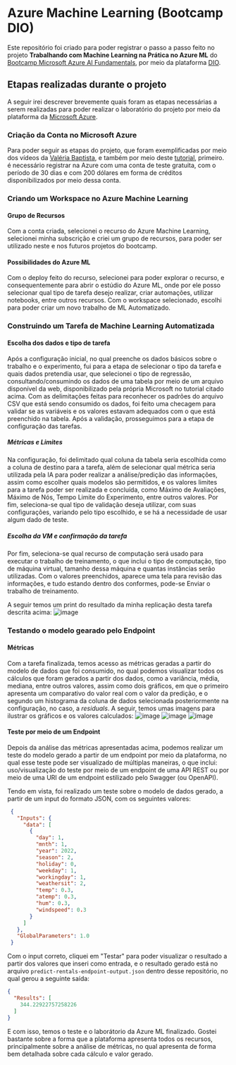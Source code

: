 # Azure Machine Learning (Bootcamp DIO)

Este repositório foi criado para poder registrar o passo a passo feito no projeto **Trabalhando com Machine Learning na Prática no Azure ML** do [Bootcamp Microsoft Azure AI Fundamentals](https://www.dio.me/bootcamp/microsoft-azure-ai-fundamentals), por meio da plataforma [DIO](https://www.dio.me).

## Etapas realizadas durante o projeto

A seguir irei descrever brevemente quais foram as etapas necessárias a serem realizadas para poder realizar o laboratório do projeto por meio da plataforma da [Microsoft Azure](https://azure.microsoft.com/pt-br).

### Criação da Conta no Microsoft Azure

Para poder seguir as etapas do projeto, que foram exemplificadas por meio dos vídeos da [Valéria Baptista](https://www.linkedin.com/in/valeriabaptista), e também por meio deste [tutorial](https://microsoftlearning.github.io/mslearn-ai-fundamentals/Instructions/Labs/01-machine-learning.html), primeiro. é necessário registrar na Azure com uma conta de teste gratuita, com o período de 30 dias e com 200 dólares em forma de créditos disponibilizados por meio dessa conta.

### Criando um Workspace no Azure Machine Learning
#### Grupo de Recursos
Com a conta criada, selecionei o recurso do Azure Machine Learning, selecionei minha subscrição e criei um grupo de recursos, para poder ser utilizado neste e nos futuros projetos do bootcamp.
#### Possibilidades do Azure ML
Com o deploy feito do recurso, selecionei para poder explorar o recurso, e consequentemente para abrir o estúdio do Azure ML, onde por ele posso selecionar qual tipo de tarefa desejo realizar, criar automações, utilizar notebooks, entre outros recursos.
Com o workspace selecionado, escolhi para poder criar um novo trabalho de ML Automatizado.

### Construindo um Tarefa de Machine Learning Automatizada
#### Escolha dos dados e tipo de tarefa
Após a configuração inicial, no qual preenche os dados básicos sobre o trabalho e o experimento, fui para a etapa de selecionar o tipo da tarefa e quais dados pretendia usar, que selecionei o tipo de regressão, consultando/consumindo os dados de uma tabela por meio de um arquivo disponível da web, disponibilizado pela própria Microsoft no tutorial citado acima. Com as delimitações feitas para reconhecer os padrões do arquivo CSV que está sendo consumido os dados, foi feito uma checagem para validar se as variáveis e os valores estavam adequados com o que está preenchido na tabela. Após a validação, prosseguimos para a etapa de configuração das tarefas.
##### Métricas e Limites
Na configuração, foi delimitado qual coluna da tabela seria escolhida como a coluna de destino para a tarefa, além de selecionar qual métrica seria utilizada pela IA para poder realizar a análise/predição das informações, assim como escolher quais modelos são permitidos, e os valores limites para a tarefa poder ser realizada e concluída, como Máximo de Avaliações, Máximo de Nós, Tempo Limite do Experimento, entre outros valores. Por fim, seleciona-se qual tipo de validação deseja utilizar, com suas configurações, variando pelo tipo escolhido, e se há a necessidade de usar algum dado de teste.
##### Escolha da VM e confirmação da tarefa
Por fim, seleciona-se qual recurso de computação será usado para executar o trabalho de treinamento, o que inclui o tipo de computação, tipo de máquina virtual, tamanho dessa máquina e quantas instâncias serão utilizadas. Com o valores preenchidos, aparece uma tela para revisão das informações, e tudo estando dentro dos conformes, pode-se Enviar o trabalho de treinamento.

A seguir temos um print do resultado da minha replicação desta tarefa descrita acima:
![image](https://github.com/NichZilli/azure-machine-learning-bootcamp-dio/assets/61953808/3ace4fe3-35fc-4eae-a488-5a55c6f6be8c)

### Testando o modelo gearado pelo Endpoint
#### Métricas
Com a tarefa finalizada, temos acesso as métricas geradas a partir do modelo de dados que foi consumido, no qual podemos visualizar todos os cálculos que foram gerados a partir dos dados, como a variância, média, mediana, entre outros valores, assim como dois gráficos, em que o primeiro apresenta um comparativo do valor real com o valor da predição, e o segundo um histograma da coluna de dados selecionada posteriormente na configuração, no caso, a *residuals*. A seguir, temos umas imagens para ilustrar os gráficos e os valores calculados:
![image](https://github.com/NichZilli/azure-machine-learning-bootcamp-dio/assets/61953808/1464735b-53d2-4c33-81e4-3507046f5f7c)
![image](https://github.com/NichZilli/azure-machine-learning-bootcamp-dio/assets/61953808/387b3fe3-2299-46bf-83ca-d00d3da47a56)
![image](https://github.com/NichZilli/azure-machine-learning-bootcamp-dio/assets/61953808/84faaf51-22d2-4e19-8704-0d01f4e1f2fd)
#### Teste por meio de um Endpoint
Depois da análise das métricas apresentadas acima, podemos realizar um teste do modelo gerado a partir de um endpoint por meio da plataforma, no qual esse teste pode ser visualizado de múltiplas maneiras, o que inclui: uso/visualização do teste por meio de um endpoint de uma API REST ou por meio de uma URI de um endpoint estilizado pelo Swagger (ou OpenAPI).

Tendo em vista, foi realizado um teste sobre o modelo de dados gerado, a partir de um input do formato JSON, com os seguintes valores:
```json
 {
   "Inputs": { 
     "data": [
       {
         "day": 1,
         "mnth": 1,   
         "year": 2022,
         "season": 2,
         "holiday": 0,
         "weekday": 1,
         "workingday": 1,
         "weathersit": 2, 
         "temp": 0.3, 
         "atemp": 0.3,
         "hum": 0.3,
         "windspeed": 0.3 
       }
     ]    
   },   
   "GlobalParameters": 1.0
 }
```

Com o input correto, cliquei em "Testar" para poder visualizar o resultado a partir dos valores que inseri como entrada, e o resultado gerado está no arquivo `predict-rentals-endpoint-output.json` dentro desse repositório, no qual gerou a seguinte saída:

```json
{
  "Results": [
    344.22922757258226
  ]
}
```

E com isso, temos o teste e o laborátorio da Azure ML finalizado. Gostei bastante sobre a forma que a plataforma apresenta todos os recursos, principalmente sobre a análise de métricas, no qual apresenta de forma bem detalhada sobre cada cálculo e valor gerado.
